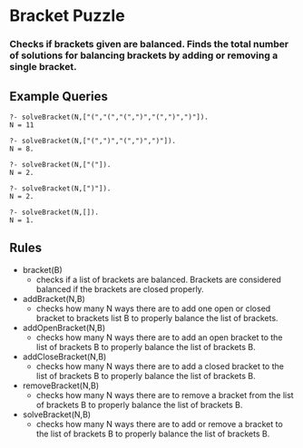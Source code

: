# Bracket Puzzle
### Checks if brackets given are balanced. Finds the total number of solutions for balancing brackets by adding or removing a single bracket.

## Example Queries
```
?- solveBracket(N,["(","(","(",")","(",")",")"]).
N = 11

?- solveBracket(N,["(",")","(",")",")"]).
N = 8.

?- solveBracket(N,["("]).
N = 2.

?- solveBracket(N,[")"]).
N = 2.

?- solveBracket(N,[]).
N = 1.
```
## Rules
 - bracket(B)
    - checks if a list of brackets are balanced. Brackets are considered balanced if the brackets are closed properly.
 - addBracket(N,B)
    - checks how many N ways there are to add one open or closed bracket to brackets list B to properly balance the list of brackets.
 - addOpenBracket(N,B)
    - checks how many N ways there are to add an open bracket to the list of brackets B to properly balance the list of brackets B.
 - addCloseBracket(N,B)
    - checks how many N ways there are to add a closed bracket to the list of brackets B to properly balance the list of brackets B.
 - removeBracket(N,B)
    - checks how many N ways there are to remove a bracket from the list of brackets B to properly balance the list of brackets B.
 - solveBracket(N,B)
    - checks how many N ways there are to add or remove a bracket to the list of brackets B to properly balance the list of brackets B.
